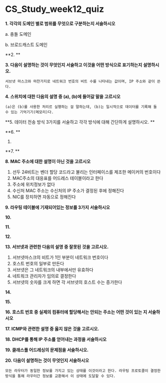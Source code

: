 # CS_Study_week12_quiz



**1.   각각의 도메인 별로 범위를 무엇으로 구분하는지 서술하시오**

a. 충돌 도메인

b. 브로드캐스트 도메인





**2. **







**3. 다음이 설명하는 것이 무엇인지 서술하고 이것을 어떤 방식으로 표기하는지 설명하시오.**

```
서브넷 마스크와 마찬가지로 네트워크 번호의 비트 수를 나타내는 값이며, IP 주소와 같이 쓴다.
```





**4. 스위치에 대한 다음의 설명 중 (a), (b)에 들어갈 말을 고르시오**

```
(a)은 (b)를 사용한 처리르 실행하는 걸 말하는데, (b)는 일시적으로 데이터를 기록해 둘 수 있는 기억기기(메모리)다.
```





**5. 데이터 전송 방식 3가지를 서술하고 각각 방식에 대해 간단하게 설명하시오. **





**6. **

1. 



**7. **





**8. MAC 주소에 대한 설명이 아닌 것을 고르시오**

1. 선두 24비트는 벤더 할당 코드라고 불리는 인터페이스를 제조한 메이커의 번호이다
2. MAC주소의 대응표를 어드레스 테이블이라고 한다
3. 주소에 위치정보가 없다
4. 수신처 MAC 주소는 수신처의 IP 주소가 결정된 후에 정해진다
5. NIC를 장치하면 자동으로 정해진다



**9. 라우팅 테이블에 기재되어있는 정보를 3가지 서술하시오**



**10.**

**11.**

**12.**

**13. 서브넷과 관련한 다음의 설명 중 잘못된 것을 고르시오.**

1. 서브넷마스크의 비트가 1인 부분이 네트워크 번호이다
2. 호스트 번호의 일부로 만든다
3. 서브넷은 그 네트워크의 내부에서만 유효하다
4. 네트워크 관리자가 임의로 결정한다
5. 서브넷의 숫자를 크게 하면 각 서브넷의 호스트 수는 증가한다

**14.**

**15.**

**16. 호스트 번호 중 실제의 컴퓨터에 할당해서는 안되는 주소는 어떤 것이 있는 지 서술하시오**

**17. ICMP와 관련한 설명 중 옳지 않은 것을 고르시오.**



**18. DHCP를 통해 IP 주소를 얻어내는 과정을 서술하시오**

**19. 클래스풀 어드레싱의 문제점을 서술하시오.** 

**20. 다음이 설명하는 것이 무엇인지 서술하시오**

```
모든 라우터가 동일한 정보를 가지고 있는 상태를 이것이라고 한다. 라우팅 프로토콜이 결정한 방식을 통해 라우터간 정보를 교환해서 이 상태에 도달할 수 있다.
```

